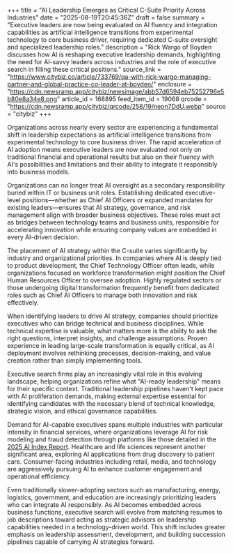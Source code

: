 +++
title = "AI Leadership Emerges as Critical C-Suite Priority Across Industries"
date = "2025-08-19T20:45:36Z"
draft = false
summary = "Executive leaders are now being evaluated on AI fluency and integration capabilities as artificial intelligence transitions from experimental technology to core business driver, requiring dedicated C-suite oversight and specialized leadership roles."
description = "Rick Wargo of Boyden discusses how AI is reshaping executive leadership demands, highlighting the need for AI-savvy leaders across industries and the role of executive search in filling these critical positions."
source_link = "https://www.citybiz.co/article/733769/qa-with-rick-wargo-managing-partner-and-global-practice-co-leader-at-boyden/"
enclosure = "https://cdn.newsramp.app/citybiz/newsimage/abb57d6594eb75252796e5b80e8a34e8.png"
article_id = 168895
feed_item_id = 19068
qrcode = "https://cdn.newsramp.app/citybiz/qrcode/258/19/neon7DdU.webp"
source = "citybiz"
+++

<p>Organizations across nearly every sector are experiencing a fundamental shift in leadership expectations as artificial intelligence transitions from experimental technology to core business driver. The rapid acceleration of AI adoption means executive leaders are now evaluated not only on traditional financial and operational results but also on their fluency with AI's possibilities and limitations and their ability to integrate it responsibly into business models.</p><p>Organizations can no longer treat AI oversight as a secondary responsibility buried within IT or business unit roles. Establishing dedicated executive-level positions—whether as Chief AI Officers or expanded mandates for existing leaders—ensures that AI strategy, governance, and risk management align with broader business objectives. These roles must act as bridges between technology teams and business units, responsible for accelerating innovation while ensuring company values are embedded in every AI-driven decision.</p><p>The placement of AI strategy within the C-suite varies significantly by industry and organizational priorities. In companies where AI is deeply tied to product development, the Chief Technology Officer often leads, while organizations focused on workforce transformation might position the Chief Human Resources Officer to oversee adoption. Highly regulated sectors or those undergoing digital transformation frequently benefit from dedicated roles such as Chief AI Officers to manage both innovation and risk effectively.</p><p>When identifying leaders to drive AI strategy, companies should prioritize executives who can bridge technical and business disciplines. While technical expertise is valuable, what matters more is the ability to ask the right questions, interpret insights, and challenge assumptions. Proven experience in leading large-scale transformation is equally critical, as AI deployment involves rethinking processes, decision-making, and value creation rather than simply implementing tools.</p><p>Executive search firms play an increasingly vital role in this evolving landscape, helping organizations refine what "AI-ready leadership" means for their specific context. Traditional leadership pipelines haven't kept pace with AI proliferation demands, making external expertise essential for identifying candidates with the necessary blend of technical knowledge, strategic vision, and ethical governance capabilities.</p><p>Demand for AI-capable executives spans multiple industries with particular intensity in financial services, where organizations leverage AI for risk modeling and fraud detection through platforms like those detailed in the <a href="https://aiindex.stanford.edu/report/" rel="nofollow" target="_blank">2025 AI Index Report</a>. Healthcare and life sciences represent another significant area, exploring AI applications from drug discovery to patient care. Consumer-facing industries including retail, media, and technology are aggressively pursuing AI to enhance customer engagement and operational efficiency.</p><p>Even traditionally slower-adopting sectors such as manufacturing, energy, logistics, government, and education are increasingly prioritizing leaders who can integrate AI responsibly. As AI becomes embedded across business functions, executive search will evolve from matching resumes to job descriptions toward acting as strategic advisors on leadership capabilities needed in a technology-driven world. This shift includes greater emphasis on leadership assessment, development, and building succession pipelines capable of carrying AI strategies forward.</p>